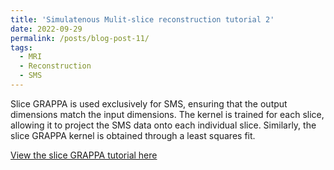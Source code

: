 ```yaml
---
title: 'Simulatenous Mulit-slice reconstruction tutorial 2'
date: 2022-09-29
permalink: /posts/blog-post-11/
tags:
  - MRI
  - Reconstruction
  - SMS
---
```



Slice GRAPPA is used exclusively for SMS, ensuring that the output dimensions match the input dimensions. The kernel is trained for each slice, allowing it to project the SMS data onto each individual slice. Similarly, the slice GRAPPA kernel is obtained through a least squares fit. 


[View the slice GRAPPA tutorial here](../notebooks/sliceGrappa.html)
